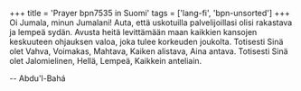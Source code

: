 +++
title = 'Prayer bpn7535 in Suomi'
tags = ['lang-fi', 'bpn-unsorted']
+++
Oi Jumala, minun Jumalani! Auta, että uskotuilla palvelijoillasi olisi rakastava ja lempeä sydän. Avusta heitä levittämään maan kaikkien kansojen keskuuteen ohjauksen valoa, joka tulee korkeuden  joukolta. Totisesti Sinä olet Vahva, Voimakas, Mahtava, Kaiken alistava, Aina antava. Totisesti Sinä olet Jalomielinen, Hellä, Lempeä, Kaikkein anteliain.

-- Abdu'l-Bahá
